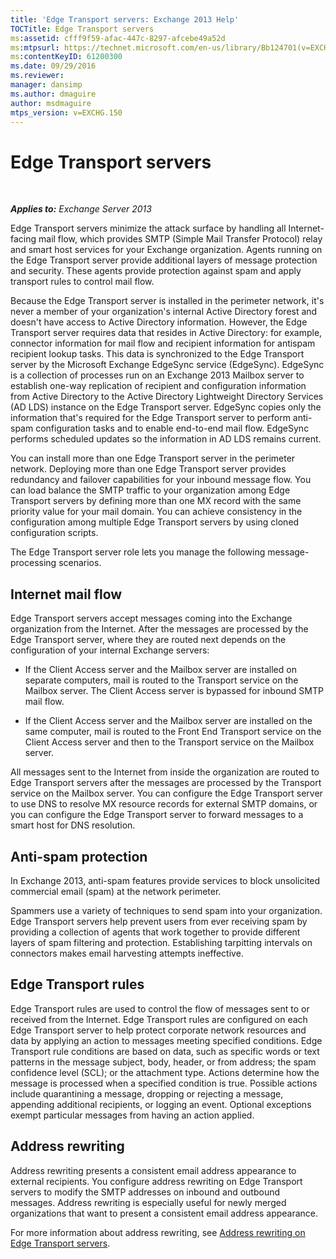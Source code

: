 ```yaml
---
title: 'Edge Transport servers: Exchange 2013 Help'
TOCTitle: Edge Transport servers
ms:assetid: cfff9f59-afac-447c-8297-afcebe49a52d
ms:mtpsurl: https://technet.microsoft.com/en-us/library/Bb124701(v=EXCHG.150)
ms:contentKeyID: 61200300
ms.date: 09/29/2016
ms.reviewer: 
manager: dansimp
ms.author: dmaguire
author: msdmaguire
mtps_version: v=EXCHG.150
---
```


# Edge Transport servers

 

_**Applies to:** Exchange Server 2013_

Edge Transport servers minimize the attack surface by handling all Internet-facing mail flow, which provides SMTP (Simple Mail Transfer Protocol) relay and smart host services for your Exchange organization. Agents running on the Edge Transport server provide additional layers of message protection and security. These agents provide protection against spam and apply transport rules to control mail flow.

Because the Edge Transport server is installed in the perimeter network, it's never a member of your organization's internal Active Directory forest and doesn't have access to Active Directory information. However, the Edge Transport server requires data that resides in Active Directory: for example, connector information for mail flow and recipient information for antispam recipient lookup tasks. This data is synchronized to the Edge Transport server by the Microsoft Exchange EdgeSync service (EdgeSync). EdgeSync is a collection of processes run on an Exchange 2013 Mailbox server to establish one-way replication of recipient and configuration information from Active Directory to the Active Directory Lightweight Directory Services (AD LDS) instance on the Edge Transport server. EdgeSync copies only the information that's required for the Edge Transport server to perform anti-spam configuration tasks and to enable end-to-end mail flow. EdgeSync performs scheduled updates so the information in AD LDS remains current.

You can install more than one Edge Transport server in the perimeter network. Deploying more than one Edge Transport server provides redundancy and failover capabilities for your inbound message flow. You can load balance the SMTP traffic to your organization among Edge Transport servers by defining more than one MX record with the same priority value for your mail domain. You can achieve consistency in the configuration among multiple Edge Transport servers by using cloned configuration scripts.

The Edge Transport server role lets you manage the following message-processing scenarios.

## Internet mail flow

Edge Transport servers accept messages coming into the Exchange organization from the Internet. After the messages are processed by the Edge Transport server, where they are routed next depends on the configuration of your internal Exchange servers:

  - If the Client Access server and the Mailbox server are installed on separate computers, mail is routed to the Transport service on the Mailbox server. The Client Access server is bypassed for inbound SMTP mail flow.

  - If the Client Access server and the Mailbox server are installed on the same computer, mail is routed to the Front End Transport service on the Client Access server and then to the Transport service on the Mailbox server.

All messages sent to the Internet from inside the organization are routed to Edge Transport servers after the messages are processed by the Transport service on the Mailbox server. You can configure the Edge Transport server to use DNS to resolve MX resource records for external SMTP domains, or you can configure the Edge Transport server to forward messages to a smart host for DNS resolution.

## Anti-spam protection

In Exchange 2013, anti-spam features provide services to block unsolicited commercial email (spam) at the network perimeter.

Spammers use a variety of techniques to send spam into your organization. Edge Transport servers help prevent users from ever receiving spam by providing a collection of agents that work together to provide different layers of spam filtering and protection. Establishing tarpitting intervals on connectors makes email harvesting attempts ineffective.

## Edge Transport rules

Edge Transport rules are used to control the flow of messages sent to or received from the Internet. Edge Transport rules are configured on each Edge Transport server to help protect corporate network resources and data by applying an action to messages meeting specified conditions. Edge Transport rule conditions are based on data, such as specific words or text patterns in the message subject, body, header, or from address; the spam confidence level (SCL); or the attachment type. Actions determine how the message is processed when a specified condition is true. Possible actions include quarantining a message, dropping or rejecting a message, appending additional recipients, or logging an event. Optional exceptions exempt particular messages from having an action applied.

## Address rewriting

Address rewriting presents a consistent email address appearance to external recipients. You configure address rewriting on Edge Transport servers to modify the SMTP addresses on inbound and outbound messages. Address rewriting is especially useful for newly merged organizations that want to present a consistent email address appearance.

For more information about address rewriting, see [Address rewriting on Edge Transport servers](address-rewriting-on-edge-transport-servers-exchange-2013-help.md).
